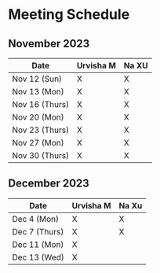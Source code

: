 # Meeting Schedule

## November 2023
| Date          | Urvisha M | Na XU     | 
| ------------- | --------- | --------- |                            
| Nov 12 (Sun)  |     X     |     X     |           
| Nov 13 (Mon)  |     X     |     X     |           
| Nov 16 (Thurs)|     X     |     X     |           
| Nov 20 (Mon)  |     X     |     X     |           
| Nov 23 (Thurs)|     X     |     X     |       
| Nov 27 (Mon)  |     X     |     X     |          
| Nov 30 (Thurs)|     X     |     X     |           


## December 2023
| Date          | Urvisha M | Na Xu     | 
| ------------- | --------- | --------- |        
| Dec 4 (Mon)   |     X     |     X     |           
| Dec 7 (Thurs) |     X     |     X     |           
| Dec 11 (Mon)  |     X     |           |   
| Dec 13 (Wed)  |     X     |           |          